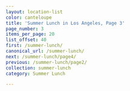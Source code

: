```yaml
---
layout: location-list
color: canteloupe
title: 'Summer Lunch in Los Angeles, Page 3'
page_number: 3
items_per_page: 20
list_offset: 40
first: /summer-lunch/
canonical_url: /summer-lunch/
next: /summer-lunch/page4/
previous: /summer-lunch/page2/
collection: summer-lunch
category: Summer Lunch

---
```

